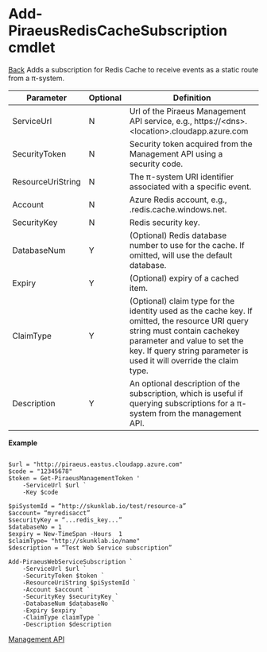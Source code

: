 ﻿





Add-PiraeusRedisCacheSubscription cmdlet
=====
[Back](MgmtApi.md)
Adds a subscription for Redis Cache to receive events as a static route from a π-system.

**Parameter**     | **Optional** | **Definition**                                                                                                                      |
|-------------------|--------------|-------------------------------------------------------------------------------------------------------------------------------------|
| ServiceUrl        | N            | Url of the Piraeus Management API service, e.g., https://\<dns\>.\<location\>.cloudapp.azure.com                                    |
| SecurityToken     | N            | Security token acquired from the Management API using a security code.                                                              |
| ResourceUriString | N            | The π-system URI identifier associated with a specific event.                                                                       |
| Account| N            | Azure Redis account, e.g., <account>.redis.cache.windows.net.                                                                                           |
| SecurityKey| N            | Redis security key.                                                                                                        |
| DatabaseNum| Y| (Optional) Redis database number to use for the cache.  If omitted, will use the default database.|                                                                                              |
| Expiry| Y            |(Optional) expiry of a cached item.               |
|ClaimType|Y|(Optional) claim type for the identity used as the cache key.  If omitted, the resource URI query string must contain cachekey parameter and value to set the key.  If query string parameter is used it will override the claim type.|
| Description       | Y            | An optional description of the subscription, which is useful if querying subscriptions for a π-system from the management API.      |


**Example**

```

$url = "http://piraeus.eastus.cloudapp.azure.com"  
$code = "12345678"  
$token = Get-PiraeusManagementToken '
	-ServiceUrl $url `
	-Key $code 

$piSystemId = “http://skunklab.io/test/resource-a”  
$account= “myredisacct”  
$securityKey = “...redis_key...”  
$databaseNo = 1
$expiry = New-TimeSpan -Hours  1
$claimType= "http://skunklab.io/name"
$description = “Test Web Service subscription”

Add-PiraeusWebServiceSubscription `
	-ServiceUrl $url `
	-SecurityToken $token `	
	-ResourceUriString $piSystemId `  
	-Account $account `
	-SecurityKey $securityKey `
	-DatabaseNum $databaseNo `
	-Expiry $expiry `
	-ClaimType claimType `
	-Description $description
```

[Management API](MgmtApi.md)


